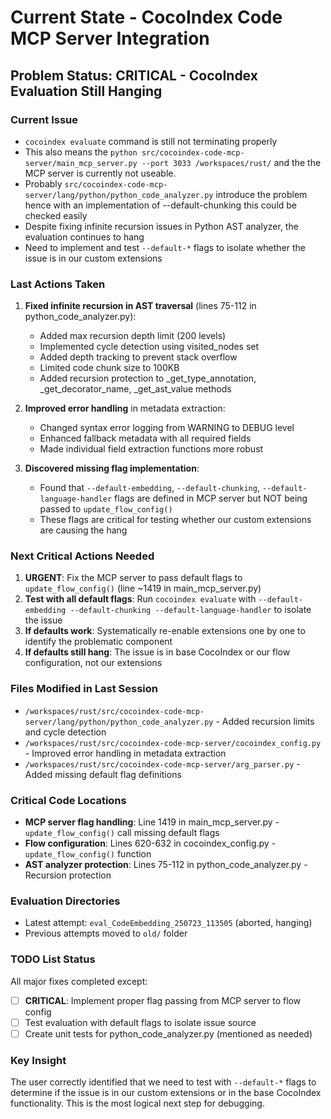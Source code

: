# Current State - CocoIndex Code MCP Server Integration

## Problem Status: CRITICAL - CocoIndex Evaluation Still Hanging

### Current Issue
- `cocoindex evaluate` command is still not terminating properly
- This also means the `python src/cocoindex-code-mcp-server/main_mcp_server.py --port 3033 /workspaces/rust/`
  and the the MCP server is currently not useable.
- Probably `src/cocoindex-code-mcp-server/lang/python/python_code_analyzer.py` introduce the problem
  hence with an implementation of --default-chunking this could be checked easily
- Despite fixing infinite recursion issues in Python AST analyzer, the evaluation continues to hang
- Need to implement and test `--default-*` flags to isolate whether the issue is in our custom extensions

### Last Actions Taken
1. **Fixed infinite recursion in AST traversal** (lines 75-112 in python_code_analyzer.py):
   - Added max recursion depth limit (200 levels)
   - Implemented cycle detection using visited_nodes set
   - Added depth tracking to prevent stack overflow
   - Limited code chunk size to 100KB
   - Added recursion protection to _get_type_annotation, _get_decorator_name, _get_ast_value methods

2. **Improved error handling** in metadata extraction:
   - Changed syntax error logging from WARNING to DEBUG level
   - Enhanced fallback metadata with all required fields
   - Made individual field extraction functions more robust

3. **Discovered missing flag implementation**:
   - Found that `--default-embedding`, `--default-chunking`, `--default-language-handler` flags are defined in MCP server but NOT being passed to `update_flow_config()`
   - These flags are critical for testing whether our custom extensions are causing the hang

### Next Critical Actions Needed
1. **URGENT**: Fix the MCP server to pass default flags to `update_flow_config()` (line ~1419 in main_mcp_server.py)
2. **Test with all default flags**: Run `cocoindex evaluate` with `--default-embedding --default-chunking --default-language-handler` to isolate the issue
3. **If defaults work**: Systematically re-enable extensions one by one to identify the problematic component
4. **If defaults still hang**: The issue is in base CocoIndex or our flow configuration, not our extensions

### Files Modified in Last Session
- `/workspaces/rust/src/cocoindex-code-mcp-server/lang/python/python_code_analyzer.py` - Added recursion limits and cycle detection
- `/workspaces/rust/src/cocoindex-code-mcp-server/cocoindex_config.py` - Improved error handling in metadata extraction
- `/workspaces/rust/src/cocoindex-code-mcp-server/arg_parser.py` - Added missing default flag definitions

### Critical Code Locations
- **MCP server flag handling**: Line 1419 in main_mcp_server.py - `update_flow_config()` call missing default flags
- **Flow configuration**: Lines 620-632 in cocoindex_config.py - `update_flow_config()` function
- **AST analyzer protection**: Lines 75-112 in python_code_analyzer.py - Recursion protection

### Evaluation Directories
- Latest attempt: `eval_CodeEmbedding_250723_113505` (aborted, hanging)
- Previous attempts moved to `old/` folder

### TODO List Status
All major fixes completed except:
- [ ] **CRITICAL**: Implement proper flag passing from MCP server to flow config
- [ ] Test evaluation with default flags to isolate issue source
- [ ] Create unit tests for python_code_analyzer.py (mentioned as needed)

### Key Insight
The user correctly identified that we need to test with `--default-*` flags to determine if the issue is in our custom extensions or in the base CocoIndex functionality. This is the most logical next step for debugging.
